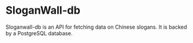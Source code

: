 # SloganWall-db

Sloganwall-db is an API for fetching data on Chinese slogans. It is backed by a PostgreSQL database.

